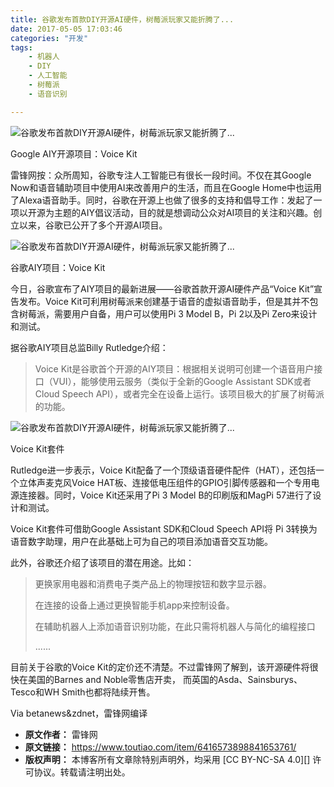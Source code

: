 ```yaml
---
title: 谷歌发布首款DIY开源AI硬件，树莓派玩家又能折腾了...
date: 2017-05-05 17:03:46
categories: "开发"
tags:
	- 机器人
	- DIY
	- 人工智能
	- 树莓派
	- 语音识别

---
```


![谷歌发布首款DIY开源AI硬件，树莓派玩家又能折腾了...][DIY_AI_...]

Google AIY开源项目：Voice Kit

雷锋网按：众所周知，谷歌专注人工智能已有很长一段时间。不仅在其Google Now和语音辅助项目中使用AI来改善用户的生活，而且在Google Home中也运用了Alexa语音助手。同时，谷歌在开源上也做了很多的支持和倡导工作：发起了一项以开源为主题的AIY倡议活动，目的就是想调动公众对AI项目的关注和兴趣。创立以来，谷歌已公开了多个开源AI项目。

![谷歌发布首款DIY开源AI硬件，树莓派玩家又能折腾了...][DIY_AI_... 1]

谷歌AIY项目：Voice Kit

今日，谷歌宣布了AIY项目的最新进展——谷歌首款开源AI硬件产品“Voice Kit”宣告发布。Voice Kit可利用树莓派来创建基于语音的虚拟语音助手，但是其并不包含树莓派，需要用户自备，用户可以使用Pi 3 Model B，Pi 2以及Pi Zero来设计和测试。

据谷歌AIY项目总监Billy Rutledge介绍：

> Voice Kit是谷歌首个开源的AIY项目：根据相关说明可创建一个语音用户接口（VUI），能够使用云服务（类似于全新的Google Assistant SDK或者Cloud Speech API），或者完全在设备上运行。该项目极大的扩展了树莓派的功能。

![谷歌发布首款DIY开源AI硬件，树莓派玩家又能折腾了...][DIY_AI_... 2]

Voice Kit套件

Rutledge进一步表示，Voice Kit配备了一个顶级语音硬件配件（HAT），还包括一个立体声麦克风Voice HAT板、连接低电压组件的GPIO引脚传感器和一个专用电源连接器。同时，Voice Kit还采用了Pi 3 Model B的印刷版和MagPi 57进行了设计和测试。

Voice Kit套件可借助Google Assistant SDK和Cloud Speech API将 Pi 3转换为语音数字助理，用户在此基础上可为自己的项目添加语音交互功能。

此外，谷歌还介绍了该项目的潜在用途。比如：

> 更换家用电器和消费电子类产品上的物理按钮和数字显示器。
> 
> 在连接的设备上通过更换智能手机app来控制设备。
> 
> 在辅助机器人上添加语音识别功能，在此只需将机器人与简化的编程接口
> 
> ......

目前关于谷歌的Voice Kit的定价还不清楚。不过雷锋网了解到，该开源硬件将很快在美国的Barnes and Noble零售店开卖， 而英国的Asda、Sainsburys、Tesco和WH Smith也都将陆续开售。

Via betanews&zdnet，雷锋网编译


[DIY_AI_...]: /pro/os/crawler/ZYNB-JQBF-NBEJ.jpg
[DIY_AI_... 1]: /pro/os/crawler/Z6FJ-3MB3-EFBB.jpg
[DIY_AI_... 2]: /pro/os/crawler/QBQB-VNBE-UURJ.jpg
 *  **原文作者：** 雷锋网
 *  **原文链接：** https://www.toutiao.com/item/6416573898841653761/
 *  **版权声明：** 本博客所有文章除特别声明外，均采用 [CC BY-NC-SA 4.0][] 许可协议。转载请注明出处。